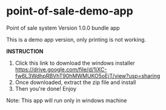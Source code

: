 # point-of-sale-demo-app
Point of sale system Version 1.0.0 bundle app

This is a demo app version, only printing is not working.

**INSTRUCTION**
1. Click this link to download the windows installer https://drive.google.com/file/d/1iXC-fw6L3WdhpRBVhT90hMWMUKO5oEjT/view?usp=sharing
2. Once downloaded, extract the zip file and install
3. Then you're done! Enjoy

Note: This app will run only in windows machine
